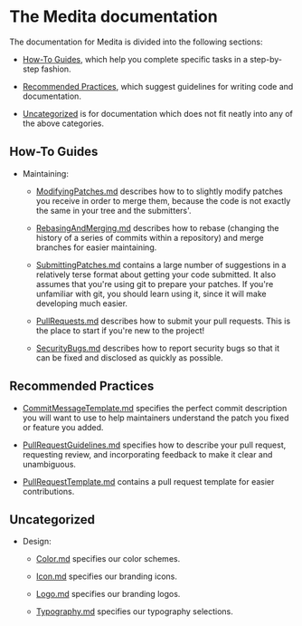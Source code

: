 <!--
===-----------------------------------------------------------------------------------===
Copyright (c) 2021 Calinescu Mihai, Bencu Bogdan

For copying notice, see https://github.com/CMihai99/medita/blob/main/COPYING.
For licenses we use, see https://github.com/CMihai99/medita/tree/main/LICENSES.
===-----------------------------------------------------------------------------------===
-->

# The Medita documentation

The documentation for Medita is divided into the following sections:

-   [How-To Guides](#how-to-guides), which help you complete
    specific tasks in a step-by-step fashion.

-   [Recommended Practices](#recommended-practices), which suggest
    guidelines for writing code and documentation.

<!-- -   [Reference Guides](#reference-guides), which contain a thorough
    technical reference for complex topics. They assume some overall
    understanding of surrounding subsystems. -->

-   [Uncategorized](#uncategorized) is for documentation which
    does not fit neatly into any of the above categories.

## How-To Guides

<!-- -   [DependencyAnalysis.md](https://github.com/CMihai99/medita/blob/main/docs/how-to/DependencyAnalysis.md)
    describes different kinds of dependencies across files in the
    same module, important for understanding incremental builds. -->

<!-- -   [GettingStarted.md](https://github.com/CMihai99/medita/blob/main/docs/how-to/GettingStarted.md)
    describes how to set up a working development environment
    for Windows, and get an edit-build-test-debug loop going. -->

<!-- -   [ReportingIssues.md](https://github.com/CMihai99/medita/blob/main/docs/how-to/ReportingIssues.md)
    describes how to report issues to Medita developers. -->

<!-- -   Building:

    -   [Changelog.md](https://github.com/CMihai99/medita/blob/main/docs/how-to/building/Changelog.md)
        is a list of all the releases that Medita has gone through.
        Each stable Medita release comes out every 4-6 months.

    -   [Refactoring.md](https://github.com/CMihai99/medita/blob/main/docs/how-to/building/Refactoring.md)
        describes how refactorings work and how they can be tested.

    -   [Windows.md](https://github.com/CMihai99/medita/blob/main/docs/how-to/building/Windows.md)
        is an overview on how to build Medita for Windows.

    -   [WindowsCrossBuild.md](https://github.com/CMihai99/medita/blob/main/docs/how-to/building/WindowsCrossCBuild.md)
        describes how to cross build Medita for Windows
        on a non-Windows host OS.

    -   [macOS.md](https://github.com/CMihai99/medita/blob/main/docs/how-to/building/macOS.md)
        is an overview on how to build Medita for macOS. -->

-   Maintaining:

    <!-- -   [ManagementStyle.md](https://github.com/CMihai99/medita/blob/main/docs/how-to/maintaining/ManagementStyle.md)
        describes the preferred (or made up, depending on who you ask)
        management style. It's mainly written to avoid answering the same
        (or similar) questions over and over again. -->

    -   [ModifyingPatches.md](https://github.com/CMihai99/medita/blob/main/docs/how-to/maintaining/ModifyingPatches.md)
        describes how to to slightly modify patches you receive in order to
        merge them, because the code is not exactly the same in your tree
        and the submitters'.

    -   [RebasingAndMerging.md](https://github.com/CMihai99/medita/blob/main/docs/how-to/maintaining/RebasingAndMerging.md)
        describes how to rebase (changing the history of a series of commits
        within a repository) and merge branches for easier maintaining.

    <!-- -   [SubmittingChecklist.md](https://github.com/CMihai99/medita/blob/main/docs/how-to/maintaining/SubmittingChecklist.md)
        describes basic things that developers should do if they want
        to see their patch submissions accepted quicklier. -->

    -   [SubmittingPatches.md](https://github.com/CMihai99/medita/blob/main/docs/how-to/maintaining/SubmittingPatches.md)
        contains a large number of suggestions in a relatively terse format
        about getting your code submitted. It also assumes that you're using
        git to prepare your patches. If you're unfamiliar with git, you should
        learn using it, since it will make developing much easier.

    -   [PullRequests.md](https://github.com/CMihai99/medita/blob/main/docs/how-to/maintaining/PullRequests.md)
    describes how to submit your pull requests. This is
    the place to start if you're new to the project!

    <!-- -   [ErrorHandling.md](https://github.com/CMihai99/medita/blob/main/docs/how-to/maintaining/ErrorHandling.md)
    describes how to handle errors and spelling mistakes throughout Medita. -->

    -   [SecurityBugs.md](https://github.com/CMihai99/medita/blob/main/docs/how-to/maintaining/SecurityBugs.md)
    describes how to report security bugs so that it
    can be fixed and disclosed as quickly as possible.

## Recommended Practices

<!-- -   [OptimizationTips.md](https://github.com/CMihai99/medita/blob/main/docs/practices/OptimizationTips.md)
    provides guidelines for writing high-performance code.

-   [TextFormatting.md](https://github.com/CMihai99/medita/blob/main/docs/practices/TextFormatting.md)
    describes how to format text, ranging from documentation,
    all the way to functioning code. -->

-   [CommitMessageTemplate.md](https://github.com/CMihai99/medita/blob/main/docs/practices/CommitMessageTemplate.md)
    specifies the perfect commit description you will want to use to help
    maintainers understand the patch you fixed or feature you added.

-   [PullRequestGuidelines.md](https://github.com/CMihai99/medita/blob/main/docs/practices/PullRequestGuidelines.md)
    specifies how to describe your pull request, requesting review,
    and incorporating feedback to make it clear and unambiguous.

-   [PullRequestTemplate.md](https://github.com/CMihai99/medita/blob/main/docs/practices/PullRequestTemplate.md)
    contains a pull request template for easier contributions.

<!-- ## Reference Guides

-   [Evolution.md](https://github.com/CMihai99/medita/blob/main/docs/references/Evolution.md)
    specifies what changes can be made without breaking compatibility.

-   [Lexicon.md](https://github.com/CMihai99/medita/blob/main/docs/references/Lexicon.md)
    are canonical references for terminology used throughout the project.

-   [LicenseRules.md](https://github.com/CMihai99/medita/blob/main/docs/references/LicenseRules.md)
    provides a description of how each source file should be annotated
    to make its license clear and unambiguous.

-   [StableRules.md](https://github.com/CMihai99/medita/blob/main/docs/references/StableRules.md)
    specifies rules on what kind of patches are accepted,
    and which ones are not. -->

## Uncategorized

<!-- -   [CommonQuestions.md](https://github.com/CMihai99/medita/blob/main/docs/CommonQuestions.md)
    answers "How do I do X?" for a variety of common tasks. -->

-   Design:

    -   [Color.md](https://github.com/CMihai99/medita/blob/main/docs/design/Color.md)
        specifies our color schemes.

    -   [Icon.md](https://github.com/CMihai99/medita/blob/main/docs/design/Icon.md)
        specifies our branding icons.

    -   [Logo.md](https://github.com/CMihai99/medita/blob/main/docsdesign/Logo.md)
        specifies our branding logos.

    -   [Typography.md](https://github.com/CMihai99/medita/blob/main/docs/design/Typography.md)
        specifies our typography selections.
